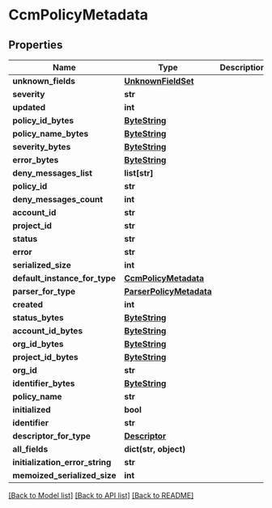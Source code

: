# CcmPolicyMetadata

## Properties
Name | Type | Description | Notes
------------ | ------------- | ------------- | -------------
**unknown_fields** | [**UnknownFieldSet**](UnknownFieldSet.md) |  | [optional] 
**severity** | **str** |  | [optional] 
**updated** | **int** |  | [optional] 
**policy_id_bytes** | [**ByteString**](ByteString.md) |  | [optional] 
**policy_name_bytes** | [**ByteString**](ByteString.md) |  | [optional] 
**severity_bytes** | [**ByteString**](ByteString.md) |  | [optional] 
**error_bytes** | [**ByteString**](ByteString.md) |  | [optional] 
**deny_messages_list** | **list[str]** |  | [optional] 
**policy_id** | **str** |  | [optional] 
**deny_messages_count** | **int** |  | [optional] 
**account_id** | **str** |  | [optional] 
**project_id** | **str** |  | [optional] 
**status** | **str** |  | [optional] 
**error** | **str** |  | [optional] 
**serialized_size** | **int** |  | [optional] 
**default_instance_for_type** | [**CcmPolicyMetadata**](CcmPolicyMetadata.md) |  | [optional] 
**parser_for_type** | [**ParserPolicyMetadata**](ParserPolicyMetadata.md) |  | [optional] 
**created** | **int** |  | [optional] 
**status_bytes** | [**ByteString**](ByteString.md) |  | [optional] 
**account_id_bytes** | [**ByteString**](ByteString.md) |  | [optional] 
**org_id_bytes** | [**ByteString**](ByteString.md) |  | [optional] 
**project_id_bytes** | [**ByteString**](ByteString.md) |  | [optional] 
**org_id** | **str** |  | [optional] 
**identifier_bytes** | [**ByteString**](ByteString.md) |  | [optional] 
**policy_name** | **str** |  | [optional] 
**initialized** | **bool** |  | [optional] 
**identifier** | **str** |  | [optional] 
**descriptor_for_type** | [**Descriptor**](Descriptor.md) |  | [optional] 
**all_fields** | **dict(str, object)** |  | [optional] 
**initialization_error_string** | **str** |  | [optional] 
**memoized_serialized_size** | **int** |  | [optional] 

[[Back to Model list]](../README.md#documentation-for-models) [[Back to API list]](../README.md#documentation-for-api-endpoints) [[Back to README]](../README.md)


